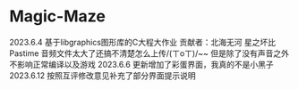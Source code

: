# Magic-Maze
2023.6.4
基于libgraphics图形库的C大程大作业
贡献者：北海无河 星之坏比 Pastime
音频文件太大了还搞不清楚怎么上传/(ㄒoㄒ)/~~
但是除了没有声音之外不影响正常编译以及游戏
2023.6.6
更新增加了彩蛋界面，我真的不是小黑子
2023.6.12
按照互评修改意见补充了部分界面提示说明
